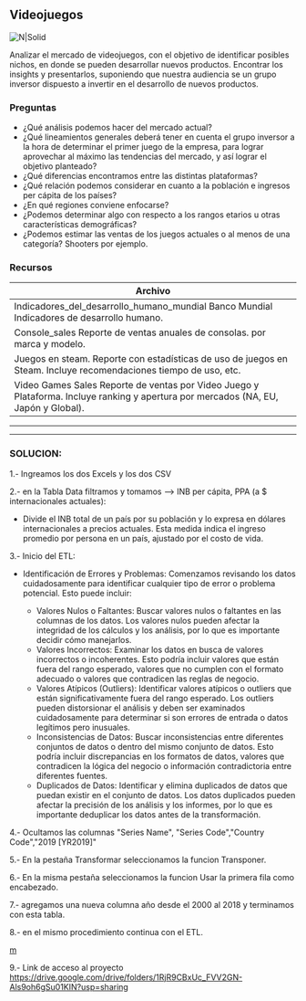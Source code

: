 ## Videojuegos

![N|Solid](https://encrypted-tbn0.gstatic.com/images?q=tbn:ANd9GcQwsplkaBkUJyS-zyX0MIY8m2e0W3392zIgIA&usqp=CAU)


Analizar el mercado de videojuegos, con el objetivo de identificar posibles nichos, en donde se pueden desarrollar nuevos productos. 
Encontrar los insights y presentarlos, suponiendo que nuestra audiencia se un grupo inversor dispuesto a invertir en el desarrollo de nuevos productos.

### Preguntas 

* ¿Qué análisis podemos hacer del mercado actual?
* ¿Qué lineamientos generales deberá tener en cuenta el grupo inversor a la hora de determinar el primer juego de la empresa, para lograr aprovechar al máximo las tendencias del mercado, y así lograr el objetivo planteado?
* ¿Qué diferencias encontramos entre las distintas plataformas?
* ¿Qué relación podemos considerar en cuanto a la población e ingresos per cápita de los países? 
* ¿En qué regiones conviene enfocarse?
* ¿Podemos determinar algo con respecto a los rangos etarios u otras características demográficas?
* ¿Podemos estimar las ventas de los juegos actuales o al menos de una categoría? Shooters por ejemplo.

### Recursos
| Archivo
| ------ 
| Indicadores_del_desarrollo_humano_mundial Banco Mundial Indicadores de desarrollo humano. 
| Console_sales Reporte de ventas anuales de consolas. por marca y modelo. 
| Juegos en steam. Reporte con estadísticas de uso de juegos en Steam. Incluye recomendaciones  tiempo de uso, etc. 
| Video Games Sales Reporte de ventas por Video Juego y Plataforma. Incluye ranking y apertura por mercados (NA, EU, Japón y Global). 

------

------

### SOLUCION:

1.- Ingreamos los dos Excels y los dos CSV

2.- en la Tabla Data filtramos y tomamos --> INB per cápita, PPA (a $ internacionales actuales):

* Divide el INB total de un país por su población y lo expresa en dólares internacionales a precios actuales.
  Esta medida indica el ingreso promedio por persona en un país, ajustado por el costo de vida.

3.- Inicio del ETL:
* Identificación de Errores y Problemas: Comenzamos revisando los datos cuidadosamente para identificar cualquier tipo de error o problema potencial. Esto puede incluir:

  * Valores Nulos o Faltantes:
     Buscar valores nulos o faltantes en las columnas de los datos. Los valores nulos pueden afectar la integridad de los cálculos y los análisis, por lo que es importante decidir cómo manejarlos.
  * Valores Incorrectos:
     Examinar los datos en busca de valores incorrectos o incoherentes. Esto podría incluir valores que están fuera del rango esperado, valores que no cumplen con el formato adecuado o valores que contradicen las reglas de negocio.
  * Valores Atípicos (Outliers):
     Identificar valores atípicos o outliers que están significativamente fuera del rango esperado. Los outliers pueden distorsionar el análisis y deben ser examinados cuidadosamente para determinar si son errores de entrada o datos legítimos pero inusuales.
  * Inconsistencias de Datos:
     Buscar inconsistencias entre diferentes conjuntos de datos o dentro del mismo conjunto de datos. Esto podría incluir discrepancias en los formatos de datos, valores que contradicen la lógica del negocio o información contradictoria entre diferentes fuentes.
  * Duplicados de Datos:
     Identificar y elimina duplicados de datos que puedan existir en el conjunto de datos. Los datos duplicados pueden afectar la precisión de los análisis y los informes, por lo que es importante deduplicar los datos antes de la transformación.

4.- Ocultamos las columnas "Series Name", "Series Code","Country Code","2019 [YR2019]"

5.- En la pestaña Transformar seleccionamos la funcion Transponer.

6.- En la misma pestaña seleccionamos la funcion Usar la primera fila como encabezado. 

7.- agregamos una nueva columna año desde el 2000 al 2018 y terminamos con esta tabla.

8.- en el mismo procedimiento continua con el ETL.

  [m](https://github.com/MAYKJOEL/ETL-EDA-GamingPowerBi/blob/main/3.-%20Otros/Dashboard3.png)

9.- Link de acceso al proyecto
https://drive.google.com/drive/folders/1RjR9CBxUc_FVV2GN-Als9oh6gSu01KIN?usp=sharing


